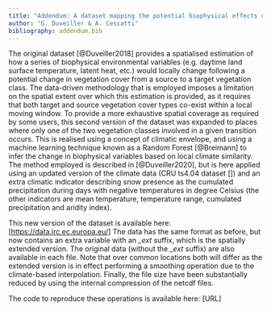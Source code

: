 ```yaml
---
title: "Addendum: A dataset mapping the potential biophysical effects of vegetation cover change"
author: "G. Duveiller & A. Cescatti"
bibliography: addendum.bib
---
```


The original dataset [@Duveiller2018] provides a spatialised estimation of how a series of biophysical environmental variables (e.g. daytime land surface temperature, latent heat, etc.) would locally change following a potential change in vegetation cover from a source to a target vegetation class.
The data-driven methodology that is employed imposes a limitation on the spatial extent over which this estimation is provided, as it requires that both target and source vegetation cover types co-exist within a local moving window.
To provide a more exhaustive spatial coverage as required by some users, this second version of the dataset was expanded to places where only one of the two vegetation classes involved in a given transition occurs.
This is realised using a concept of climatic envelope, and using a machine learning technique known as a Random Forest [@Breimann] to infer the change in biophysical variables based on local climate similarity.
The method employed is described in [@Duveiller2020], but is here applied using an updated version of the climate data (CRU ts4.04 dataset []) and an extra climatic indicator describing snow presence as the cumulated precipitation during days with negative temperatures in degree Celsius  (the other indicators are mean temperature, temperature range, cumulated precipitation and aridity index).

This new version of the dataset is available here: [https://data.jrc.ec.europa.eu/]
The data has the same format as before, but now contains an extra variable with an *_ext* suffix, which is the spatially extended version. The original data (without the *_ext* suffix) are also available in each file. Note that over common locations both will differ as the extended version is in effect  performing a smoothing operation due to the climate-based interpolation. Finally, the file size have been substantially reduced by using the internal compression of the netcdf files.

The code to reproduce these operations is available here: [URL]
